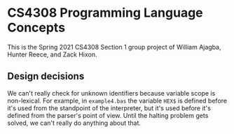 # CS4308 Programming Language Concepts

This is the Spring 2021 CS4308 Section 1 group project of William Ajagba, Hunter Reece, and Zack Hixon.

## Design decisions

We can't really check for unknown identifiers because variable scope is non-lexical. For example, in `example4.bas` the
variable `HEX$` is defined before it's used from the standpoint of the interpreter, but it's used before it's defined
from the parser's point of view. Until the halting problem gets solved, we can't really do anything about that.